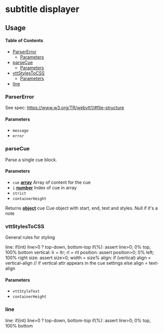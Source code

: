 # subtitle displayer

## Usage

<!-- Generated by documentation.js. Update this documentation by updating the source code. -->

#### Table of Contents

-   [ParserError](#parsererror)
    -   [Parameters](#parameters)
-   [parseCue](#parsecue)
    -   [Parameters](#parameters-1)
-   [vttStylesToCSS](#vttstylestocss)
    -   [Parameters](#parameters-2)
-   [line](#line)

### ParserError

See spec: <https://www.w3.org/TR/webvtt1/#file-structure>

#### Parameters

-   `message`  
-   `error`  

### parseCue

Parse a single cue block.

#### Parameters

-   `cue` **[array](https://developer.mozilla.org/docs/Web/JavaScript/Reference/Global_Objects/Array)** Array of content for the cue
-   `i` **[number](https://developer.mozilla.org/docs/Web/JavaScript/Reference/Global_Objects/Number)** Index of cue in array
-   `strict`  
-   `containerHeight`  

Returns **[object](https://developer.mozilla.org/docs/Web/JavaScript/Reference/Global_Objects/Object)** cue Cue object with start, end, text and styles.
                      Null if it's a note

### vttStylesToCSS

General rules for styling

line: if(int) line>0 ? top-down, bottom-top
      if(%): assert line>0; 0% top, 100% bottom
vertical: lr = ltr; rl = rtl
position: assert position>0; 0% left; 100% right
size: assert size>0; width = size%
align: if (vertical) align = vertical-align // if vertical attr appears in the cue settings
       else align = text-align

#### Parameters

-   `vttStyleText`  
-   `containerHeight`  

### line

line: if(int) line>0 ? top-down, bottom-top
if(%): assert line>0; 0% top, 100% bottom
